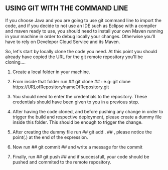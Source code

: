 ## USING GIT WITH THE COMMAND LINE ##

If you choose Java and you are going to use git command line to import the code, and if you decide to not use an IDE such as Eclipse with a compiler and maven ready to use, you should need to install your own Maven running in your machine in order to debug locally your changes. Otherwise you'll have to rely on Develepor Cloud Service and its Maven. 

So, let's start by locally clone the code you need. At this point you should already have copied the URL for the git remote repository you'll be cloning....

1. Create a local folder in your machine. 

2. From inside that folder run ## git clone ## : e.g: git clone https://URLofRepository/nameOfRepository.git

3. You should need to enter the credentials to the repository. These credentials should have been given to you in a previous step.

4. After having the code cloned, and before pushing any change in order to trigger the build and respective deployment, please create a dummy file inside this folder. This should be enough to trigger the change.

5. After creating the dummy file run ## git add . ## , please notice the point(.) at the end of the expression. 

6. Now run ## git commit ## and write a message for the commit

7. Finally, run ## git push ## and if successfull, your code should be pushed and commited to the remote repository.

